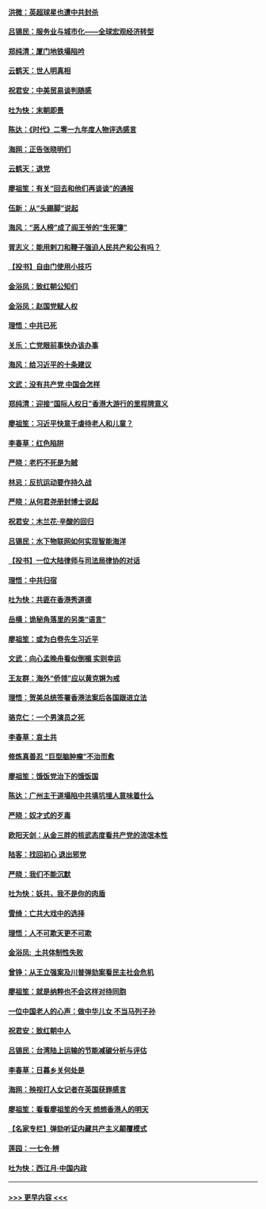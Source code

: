 #### [洪微：英超球星也遭中共封杀](../pages/nsc993/n11727243.md?t=12181201) 
#### [吕锡民：服务业与城市化——全球宏观经济转型](../pages/nsc993/n11725845.md?t=12181201) 
#### [郑纯清：厦门地铁塌陷吟](../pages/nsc993/n11725813.md?t=12181201) 
#### [云鹤天：世人明真相](../pages/nsc993/n11725621.md?t=12181201) 
#### [祝君安：中美贸易谈判随感](../pages/nsc993/n11725609.md?t=12181201) 
#### [吐为快：末朝即景](../pages/nsc993/n11723365.md?t=12181201) 
#### [陈达：《时代》二零一九年度人物评选感言](../pages/nsc993/n11723337.md?t=12181201) 
#### [海网：正告张晓明们](../pages/nsc993/n11723228.md?t=12181201) 
#### [云鹤天：退党](../pages/nsc993/n11723056.md?t=12181201) 
#### [廖祖笙：有关“回去和他们再谈谈”的通报](../pages/nsc993/n11722442.md?t=12181201) 
#### [伍新：从“头踢脚”说起](../pages/nsc993/n11722429.md?t=12181201) 
#### [海风：“恶人榜”成了阎王爷的“生死簿”](../pages/nsc993/n11722272.md?t=12181201) 
#### [胥志义：能用剌刀和鞭子强迫人民共产和公有吗？](../pages/nsc993/n11720569.md?t=12181201) 
#### [【投书】自由门使用小技巧](../pages/nsc993/n11720180.md?t=12181201) 
#### [金浴凤：致红朝公知们](../pages/nsc993/n11720563.md?t=12181201) 
#### [金浴凤：赵国党赋人权](../pages/nsc993/n11720533.md?t=12181201) 
#### [理悟：中共已死](../pages/nsc993/n11720233.md?t=12181201) 
#### [关乐：亡党眼前事快办该办事](../pages/nsc993/n11719160.md?t=12181201) 
#### [海风：给习近平的十条建议](../pages/nsc993/n11717616.md?t=12181201) 
#### [文武：没有共产党 中国会怎样](../pages/nsc993/n11717584.md?t=12181201) 
#### [郑纯清：迎接“国际人权日”香港大游行的里程牌意义](../pages/nsc993/n11717417.md?t=12181201) 
#### [廖祖笙：习近平快意于虐待老人和儿童？](../pages/nsc993/n11715313.md?t=12181201) 
#### [李春草：红色陷阱](../pages/nsc993/n11715029.md?t=12181201) 
#### [严晓：老朽不死是为贼](../pages/nsc993/n11712910.md?t=12181201) 
#### [林忌：反抗运动要作持久战](../pages/nsc993/n11712623.md?t=12181201) 
#### [严晓：从何君尧册封博士说起](../pages/nsc993/n11712465.md?t=12181201) 
#### [祝君安：木兰花·辛酸的回归](../pages/nsc993/n11712381.md?t=12181201) 
#### [吕锡民：水下物联网如何实现智能海洋](../pages/nsc993/n11711158.md?t=12181201) 
#### [【投书】一位大陆律师与司法局律协的对话](../pages/nsc993/n11709675.md?t=12181201) 
#### [理悟：中共归宿](../pages/nsc993/n11710059.md?t=12181201) 
#### [吐为快：共匪在香港秀道德](../pages/nsc993/n11709979.md?t=12181201) 
#### [岳横：诡秘角落里的另类“语言”](../pages/nsc993/n11709792.md?t=12181201) 
#### [廖祖笙：或为白卷先生习近平](../pages/nsc993/n11708330.md?t=12181201) 
#### [文武：向心孟晚舟看似倒楣 实则幸运](../pages/nsc993/n11708236.md?t=12181201) 
#### [王友群：海外“侨领”应以黄克锵为戒](../pages/nsc993/n11706176.md?t=12181201) 
#### [理悟：贺美总统签署香港法案后各国跟进立法](../pages/nsc993/n11706853.md?t=12181201) 
#### [骆克仁：一个男演员之死](../pages/nsc993/n11706677.md?t=12181201) 
#### [李春草：哀土共](../pages/nsc993/n11706255.md?t=12181201) 
#### [修炼真善忍 “巨型脑肿瘤”不治而愈](../pages/nsc993/n11705340.md?t=12181201) 
#### [廖祖笙：饿饭党治下的饿饭国](../pages/nsc993/n11705085.md?t=12181201) 
#### [陈达：广州主干道塌陷中共填坑埋人意味着什么](../pages/nsc993/n11705046.md?t=12181201) 
#### [严晓：奴才式的歹毒](../pages/nsc993/n11704826.md?t=12181201) 
#### [欧阳天剑：从金三胖的核武态度看共产党的流氓本性](../pages/nsc993/n11702238.md?t=12181201) 
#### [陆客：找回初心 退出邪党](../pages/nsc993/n11702213.md?t=12181201) 
#### [严晓：我们不能沉默](../pages/nsc993/n11702110.md?t=12181201) 
#### [吐为快：妖共，我不是你的肉盾](../pages/nsc993/n11701366.md?t=12181201) 
#### [雪绮：亡共大戏中的选择](../pages/nsc993/n11699922.md?t=12181201) 
#### [理悟：人不可欺天更不可欺](../pages/nsc993/n11699657.md?t=12181201) 
#### [金浴凤:  土共体制性失败](../pages/nsc993/n11699361.md?t=12181201) 
#### [曾铮：从王立强案及川普弹劾案看民主社会危机](../pages/nsc993/n11699318.md?t=12181201) 
#### [廖祖笙：就是纳粹也不会这样对待同胞](../pages/nsc993/n11697658.md?t=12181201) 
#### [一位中国老人的心声：做中华儿女 不当马列子孙](../pages/nsc993/n11697525.md?t=12181201) 
#### [祝君安：致红朝中人](../pages/nsc993/n11697518.md?t=12181201) 
#### [吕锡民：台湾陆上运输的节能减碳分析与评估](../pages/nsc993/n11694983.md?t=12181201) 
#### [李春草：日暮乡关何处是](../pages/nsc993/n11694805.md?t=12181201) 
#### [海网：殃视打人女记者在英国获罪感言](../pages/nsc993/n11693832.md?t=12181201) 
#### [廖祖笙：看看廖祖笙的今天 想想香港人的明天](../pages/nsc993/n11693707.md?t=12181201) 
#### [【名家专栏】弹劾听证内藏共产主义颠覆模式](../pages/nsc993/n11693563.md?t=12181201) 
#### [莲园：一七令‧辨](../pages/nsc993/n11692558.md?t=12181201) 
#### [吐为快：西江月·中国内政](../pages/nsc993/n11692071.md?t=12181201) 

----
#### [ >>> 更早内容 <<< ](../indexes/nsc993-earlier.md)
